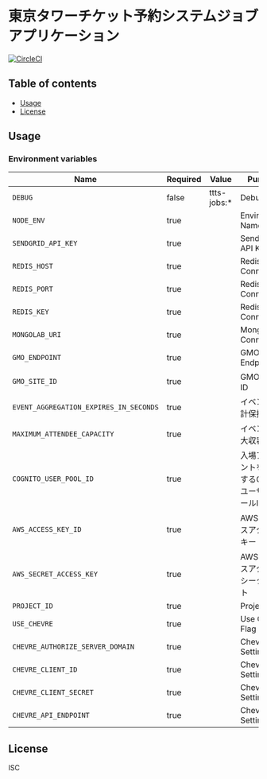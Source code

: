 # 東京タワーチケット予約システムジョブアプリケーション

[![CircleCI](https://circleci.com/gh/motionpicture/ttts-jobs.svg?style=svg)](https://circleci.com/gh/motionpicture/ttts-jobs)

## Table of contents

* [Usage](#usage)
* [License](#license)

## Usage

### Environment variables

| Name                                   | Required | Value       | Purpose                                         |
| -------------------------------------- | -------- | ----------- | ----------------------------------------------- |
| `DEBUG`                                | false    | ttts-jobs:* | Debug                                           |
| `NODE_ENV`                             | true     |             | Environment Name                                |
| `SENDGRID_API_KEY`                     | true     |             | SendGrid API Keyf                               |
| `REDIS_HOST`                           | true     |             | Redis Connection                                |
| `REDIS_PORT`                           | true     |             | Redis Connection                                |
| `REDIS_KEY`                            | true     |             | Redis Connection                                |
| `MONGOLAB_URI`                         | true     |             | MongoDB Connection                              |
| `GMO_ENDPOINT`                         | true     |             | GMO Endpoint                                    |
| `GMO_SITE_ID`                          | true     |             | GMO サイトID                                    |
| `EVENT_AGGREGATION_EXPIRES_IN_SECONDS` | true     |             | イベント集計保持期間                            |
| `MAXIMUM_ATTENDEE_CAPACITY`            | true     |             | イベント最大収容人数                            |
| `COGNITO_USER_POOL_ID`                 | true     |             | 入場アカウントを管理するCognitoユーザープールID |
| `AWS_ACCESS_KEY_ID`                    | true     |             | AWSリソースアクセスキー                         |
| `AWS_SECRET_ACCESS_KEY`                | true     |             | AWSリソースアクセスシークレット                 |
| `PROJECT_ID`                           | true     |             | Project ID                                      |
| `USE_CHEVRE`                           | true     |             | Use Chevre Flag                                 |
| `CHEVRE_AUTHORIZE_SERVER_DOMAIN`       | true     |             | Chevre API Settings                             |
| `CHEVRE_CLIENT_ID`                     | true     |             | Chevre API Settings                             |
| `CHEVRE_CLIENT_SECRET`                 | true     |             | Chevre API Settings                             |
| `CHEVRE_API_ENDPOINT`                  | true     |             | Chevre API Settings                             |

## License

ISC
